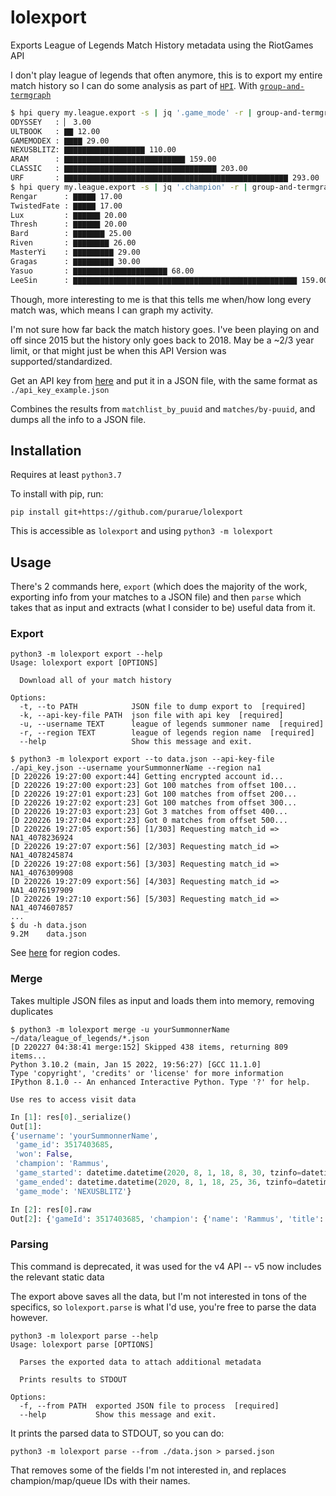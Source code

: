 # lolexport

Exports League of Legends Match History metadata using the RiotGames API

I don't play league of legends that often anymore, this is to export my entire match history so I can do some analysis as part of [`HPI`](https://github.com/purarue/HPI). With [`group-and-termgraph`](https://github.com/purarue/pura-utils/blob/main/shellscripts/group-and-termgraph)

```bash
$ hpi query my.league.export -s | jq '.game_mode' -r | group-and-termgraph
ODYSSEY   : ▏ 3.00
ULTBOOK   : ▇▇ 12.00
GAMEMODEX : ▇▇▇▇ 29.00
NEXUSBLITZ: ▇▇▇▇▇▇▇▇▇▇▇▇▇▇▇▇▇▇ 110.00
ARAM      : ▇▇▇▇▇▇▇▇▇▇▇▇▇▇▇▇▇▇▇▇▇▇▇▇▇▇▇ 159.00
CLASSIC   : ▇▇▇▇▇▇▇▇▇▇▇▇▇▇▇▇▇▇▇▇▇▇▇▇▇▇▇▇▇▇▇▇▇▇ 203.00
URF       : ▇▇▇▇▇▇▇▇▇▇▇▇▇▇▇▇▇▇▇▇▇▇▇▇▇▇▇▇▇▇▇▇▇▇▇▇▇▇▇▇▇▇▇▇▇▇▇▇▇▇ 293.00
$ hpi query my.league.export -s | jq '.champion' -r | group-and-termgraph | tail -n 10
Rengar      : ▇▇▇▇▇ 17.00
TwistedFate : ▇▇▇▇▇ 17.00
Lux         : ▇▇▇▇▇▇ 20.00
Thresh      : ▇▇▇▇▇▇ 20.00
Bard        : ▇▇▇▇▇▇▇ 25.00
Riven       : ▇▇▇▇▇▇▇▇ 26.00
MasterYi    : ▇▇▇▇▇▇▇▇▇ 29.00
Gragas      : ▇▇▇▇▇▇▇▇▇ 30.00
Yasuo       : ▇▇▇▇▇▇▇▇▇▇▇▇▇▇▇▇▇▇▇▇▇ 68.00
LeeSin      : ▇▇▇▇▇▇▇▇▇▇▇▇▇▇▇▇▇▇▇▇▇▇▇▇▇▇▇▇▇▇▇▇▇▇▇▇▇▇▇▇▇▇▇▇▇▇▇▇▇▇ 159.00
```

Though, more interesting to me is that this tells me when/how long every match was, which means I can graph my activity.

I'm not sure how far back the match history goes. I've been playing on and off since 2015 but the history only goes back to 2018. May be a ~2/3 year limit, or that might just be when this API Version was supported/standardized.

Get an API key from [here](https://developer.riotgames.com/) and put it in a JSON file, with the same format as `./api_key_example.json`

Combines the results from `matchlist_by_puuid` and `matches/by-puuid`, and dumps all the info to a JSON file.

## Installation

Requires at least `python3.7`

To install with pip, run:

    pip install git+https://github.com/purarue/lolexport

This is accessible as `lolexport` and using `python3 -m lolexport`

## Usage

There's 2 commands here, `export` (which does the majority of the work, exporting info from your matches to a JSON file) and then `parse` which takes that as input and extracts (what I consider to be) useful data from it.

### Export

```
python3 -m lolexport export --help
Usage: lolexport export [OPTIONS]

  Download all of your match history

Options:
  -t, --to PATH            JSON file to dump export to  [required]
  -k, --api-key-file PATH  json file with api key  [required]
  -u, --username TEXT      league of legends summoner name  [required]
  -r, --region TEXT        league of legends region name  [required]
  --help                   Show this message and exit.

```

```
$ python3 -m lolexport export --to data.json --api-key-file ./api_key.json --username yourSummonnerName --region na1
[D 220226 19:27:00 export:44] Getting encrypted account id...
[D 220226 19:27:00 export:23] Got 100 matches from offset 100...
[D 220226 19:27:01 export:23] Got 100 matches from offset 200...
[D 220226 19:27:02 export:23] Got 100 matches from offset 300...
[D 220226 19:27:03 export:23] Got 3 matches from offset 400...
[D 220226 19:27:04 export:23] Got 0 matches from offset 500...
[D 220226 19:27:05 export:56] [1/303] Requesting match_id => NA1_4078236924
[D 220226 19:27:07 export:56] [2/303] Requesting match_id => NA1_4078245874
[D 220226 19:27:08 export:56] [3/303] Requesting match_id => NA1_4076309908
[D 220226 19:27:09 export:56] [4/303] Requesting match_id => NA1_4076197909
[D 220226 19:27:10 export:56] [5/303] Requesting match_id => NA1_4074607857
...
$ du -h data.json
9.2M	data.json
```

See [here](https://developer.riotgames.com/docs/lol) for region codes.

### Merge

Takes multiple JSON files as input and loads them into memory, removing duplicates

```
$ python3 -m lolexport merge -u yourSummonnerName ~/data/league_of_legends/*.json
[D 220227 04:38:41 merge:152] Skipped 438 items, returning 809 items...
Python 3.10.2 (main, Jan 15 2022, 19:56:27) [GCC 11.1.0]
Type 'copyright', 'credits' or 'license' for more information
IPython 8.1.0 -- An enhanced Interactive Python. Type '?' for help.

Use res to access visit data
```

```Python
In [1]: res[0]._serialize()
Out[1]:
{'username': 'yourSummonnerName',
 'game_id': 3517403685,
 'won': False,
 'champion': 'Rammus',
 'game_started': datetime.datetime(2020, 8, 1, 18, 8, 30, tzinfo=datetime.timezone.utc),
 'game_ended': datetime.datetime(2020, 8, 1, 18, 25, 36, tzinfo=datetime.timezone.utc),
 'game_mode': 'NEXUSBLITZ'}

In [2]: res[0].raw
Out[2]: {'gameId': 3517403685, 'champion': {'name': 'Rammus', 'title': 'the Armordillo', 'blurb': 'Idolized by many, dismissed by some, mystifying to all, the curious being Rammus is an enigma. Protected by a spiked shell, he inspires increasingly disparate theories on his origin wherever he goes—from demigod, to sacred oracle, to a mere beast...', 'tags': ['Tank', 'Fighter'], 'partype': 'Mana'}, 'queue': None, 'season': 13, 'role': 'DUO_SUPPORT', 'lane': 'NONE', 'gameCreation': 1596305310886, 'gameDuration': 1026, 'map': 'Nexus Blitz', 'gameMode': 'NEXUSBLITZ'
```

### Parsing

This command is deprecated, it was used for the v4 API -- v5 now includes the relevant static data

The export above saves all the data, but I'm not interested in tons of the specifics, so `lolexport.parse` is what I'd use, you're free to parse the data however.

```
python3 -m lolexport parse --help
Usage: lolexport parse [OPTIONS]

  Parses the exported data to attach additional metadata

  Prints results to STDOUT

Options:
  -f, --from PATH  exported JSON file to process  [required]
  --help           Show this message and exit.
```

It prints the parsed data to STDOUT, so you can do:

`python3 -m lolexport parse --from ./data.json > parsed.json`

That removes some of the fields I'm not interested in, and replaces champion/map/queue IDs with their names.
